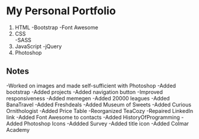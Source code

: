 # My Personal Portfolio

1. HTML
   -Bootstrap
   -Font Awesome
2. CSS  
   -SASS
3. JavaScript
   -jQuery
4. Photoshop

## Notes

-Worked on images and made self-sufficient with Photoshop
-Added bootstrap
-Added projects
-Added navigation button
-Improved responsiveness
-Added memegen
-Added 20000 leagues
-Added BanaTravel
-Added Freshdeals
-Added Museum of Sweets
-Added Curious Ornithologist
-Added Price Table
-Reorganized TeaCozy
-Repaired LinkedIn link
-Added Font Awesome to contacts
-Added HistoryOfProgramming
-Added Photoshop Icons
-Addded Survey
-Added title icon
-Added Colmar Academy
